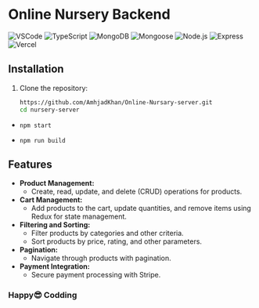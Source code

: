 # Online Nursery Backend

![VSCode](https://img.shields.io/badge/VSCode-007ACC?logo=visual-studio-code&logoColor=white)
![TypeScript](https://img.shields.io/badge/TypeScript-3178C6?logo=typescript&logoColor=white)
![MongoDB](https://img.shields.io/badge/MongoDB-47A248?logo=mongodb&logoColor=white)
![Mongoose](https://img.shields.io/badge/Mongoose-880000?logo=mongoose&logoColor=white)
![Node.js](https://img.shields.io/badge/Node.js-339933?logo=node.js&logoColor=white)
![Express](https://img.shields.io/badge/Express.js-000000?logo=express&logoColor=white)
![Vercel](https://img.shields.io/badge/Vercel-000000?logo=vercel&logoColor=white)



## Installation

1. Clone the repository:
   ```bash
   https://github.com/AmhjadKhan/Online-Nursary-server.git
   cd nursery-server
   ```

- `npm start `

- `npm run build`

## Features

- **Product Management:**
  - Create, read, update, and delete (CRUD) operations for products.
- **Cart Management:**
  - Add products to the cart, update quantities, and remove items using Redux for state management.
- **Filtering and Sorting:**
  - Filter products by categories and other criteria.
  - Sort products by price, rating, and other parameters.
- **Pagination:**
  - Navigate through products with pagination.
- **Payment Integration:**
  - Secure payment processing with Stripe.

### Happy😎 Codding
